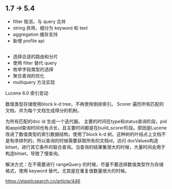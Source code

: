 ## 1.7  → 5.4

* filter 取消，与 query 合并
* string 弃用，细分为 keyword 和 text
* aggregation 缓存支持
* 新增 profile api

## 
* 选择合适的路由和分片
* 使用 filter 替代 query
* 枚举字段类型的选择
* 聚合查询的优化
* multiquery 方法实现


Lucene 6.0 索引变动

数值类型存储使用block k-d tree，不再使用倒排索引。
Scorer 
遍历所有匹配的文档，并为每个文档生成得分的机制。

为所有匹配的doc id 生成一个迭代器。
主要的时间在type和status查询阶段，pid和appid查询时间也有点长，且主要时间都是在build_scorer阶段。原因是Lucene改进了数值类型的索引数据结构，使用了block k-d 树。这种树的叶结点上文档不是有序排列的，所以查询的时候需要获取所有的文档id，访问 docValues构造 bitset，进行其它条件的联合查询。当查询的结果集很大的时候，大量时间会用于构造bitset，导致了慢查询。

解决方式：在不需要进行 rangeQuery 的时候，尽量不要选择数值类型作为存储格式，使用 keyword 替代，尤其是在重复值数量很大的时候。

https://elasticsearch.cn/article/446

